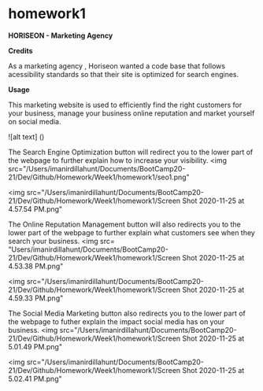 # homework1

**HORISEON - Marketing Agency**


**Credits**

As a marketing agency , Horiseon wanted a code base that follows acessibility standards so that their site is optimized for search engines. 

**Usage**

This marketing website is used to efficiently find the right customers for your business, manage your business online reputation and market yourself on social media. 

![alt text] ()

The Search Engine Optimization button will redirect you to the lower part of the webpage to further explain how to increase your visibility. 
<img src="/Users/imanirdillahunt/Documents/BootCamp20-21/Dev/Github/Homework/Week1/homework1/seo1.png"

<img src="/Users/imanirdillahunt/Documents/BootCamp20-21/Dev/Github/Homework/Week1/homework1/Screen Shot 2020-11-25 at 4.57.54 PM.png"

The Online Reputation Management button will also redirects you to the lower part of the webpage to further explain what customers see when they search your business. <img src= "Users/imanirdillahunt/Documents/BootCamp20-21/Dev/Github/Homework/Week1/homework1/Screen Shot 2020-11-25 at 4.53.38 PM.png"

<img src="/Users/imanirdillahunt/Documents/BootCamp20-21/Dev/Github/Homework/Week1/homework1/Screen Shot 2020-11-25 at 4.59.33 PM.png"

The Social Media Marketing button also redirects you to the lower part of the webpage to futher explain the impact social media has on your business. <img src="/Users/imanirdillahunt/Documents/BootCamp20-21/Dev/Github/Homework/Week1/homework1/Screen Shot 2020-11-25 at 5.01.49 PM.png"

<img src="/Users/imanirdillahunt/Documents/BootCamp20-21/Dev/Github/Homework/Week1/homework1/Screen Shot 2020-11-25 at 5.02.41 PM.png"